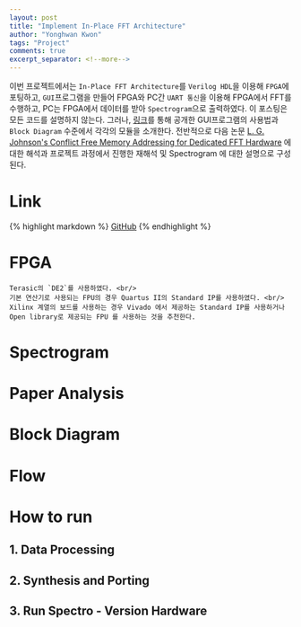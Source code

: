 ```yaml
---
layout: post
title: "Implement In-Place FFT Architecture"
author: "Yonghwan Kwon"
tags: "Project"
comments: true
excerpt_separator: <!--more-->
---
```


이번 프로젝트에서는 `In-Place FFT Architecture`를 `Verilog HDL`을 이용해 `FPGA`에 포팅하고, `GUI`프로그램을 만들어 FPGA와 PC간 `UART 통신`을 이용해 FPGA에서 FFT를 수행하고, PC는 FPGA에서 데이터를 받아 `Spectrogram`으로 출력하였다. <!--more--> 이 포스팅은 모든 코드를 설명하지 않는다. 그러나, [링크](https://github.com/yhkwon6658/Inplace-FFT)를 통해 공개한 GUI프로그램의 사용법과 `Block Diagram` 수준에서 각각의 모듈을 소개한다. 전반적으로 다음 논문 [L. G. Johnson's Conflict Free Memory Addressing for Dedicated FFT Hardware](https://ieeexplore.ieee.org/document/142032) 에 대한 해석과 프로젝트 과정에서 진행한 재해석 및 Spectrogram 에 대한 설명으로 구성된다.

# Link
{% highlight markdown %}
[GitHub](https://github.com/yhkwon6658/Inplace-FFT)
{% endhighlight %}

# FPGA
```
Terasic의 `DE2`를 사용하였다. <br/>
기본 연산기로 사용되는 FPU의 경우 Quartus II의 Standard IP를 사용하였다. <br/> 
Xilinx 계열의 보드를 사용하는 경우 Vivado 에서 제공하는 Standard IP를 사용하거나 Open library로 제공되는 FPU 를 사용하는 것을 추천한다.  

```

# Spectrogram

# Paper Analysis

# Block Diagram

# Flow

# How to run
## 1. Data Processing

## 2. Synthesis and Porting

## 3. Run Spectro - Version Hardware